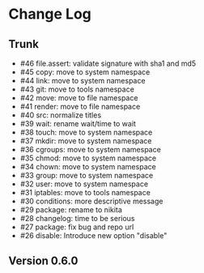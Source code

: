
# Change Log

## Trunk

* #46 file.assert: validate signature with sha1 and md5
* #45 copy: move to system namespace
* #44 link: move to system namespace
* #43 git: move to tools namespace
* #42 move: move to file namespace
* #41 render: move to file namespace
* #40 src: normalize titles
* #39 wait: rename wait/time to wait
* #38 touch: move to system namespace
* #37 mkdir: move to system namespace
* #36 cgroups: move to system namespace
* #35 chmod: move to system namespace
* #34 chown: move to system namespace
* #33 group: move to system namespace
* #32 user: move to system namespace
* #31 iptables: move to tools namespace
* #30 conditions: more descriptive message
* #29 package: rename to nikita
* #28 changelog: time to be serious
* #27 package: fix bug and repo url
* #26 disable: Introduce new option "disable"

## Version 0.6.0
